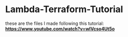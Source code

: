 # Lambda-Terraform-Tutorial

these are the files I made following this tutorial: **https://www.youtube.com/watch?v=wlVcso4Ut5o**
